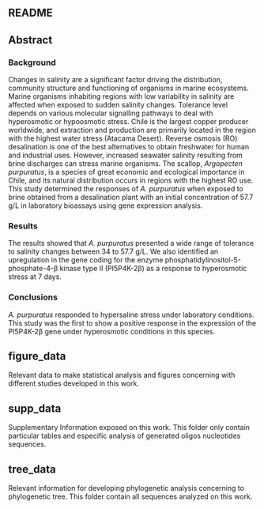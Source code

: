 ## README

## Abstract

### Background

Changes in salinity are a significant factor driving the distribution, community structure and functioning of organisms in marine ecosystems. Marine organisms inhabiting regions with low variability in salinity are affected when exposed to sudden salinity changes. Tolerance level depends on various molecular signalling pathways to deal with hyperosmotic or hypoosmotic stress. Chile is the largest copper producer worldwide, and extraction and production are primarily located in the region with the highest water stress (Atacama Desert). Reverse osmosis (RO) desalination is one of the best alternatives to obtain freshwater for human and industrial uses. However, increased seawater salinity resulting from brine discharges can stress marine organisms. The scallop, *Argopecten purpuratus*, is a species of great economic and ecological importance in Chile, and its natural distribution occurs in regions with the highest RO use. This study determined the responses of *A. purpuratus* when exposed to brine obtained from a desalination plant with an initial concentration of 57.7 g/L in laboratory bioassays using gene expression analysis.

### Results

The results showed that *A. purpuratus* presented a wide range of tolerance to salinity changes between 34 to 57.7 g/L. We also identified an upregulation in the gene coding for the enzyme phosphatidylinositol-5-phosphate-4-β kinase type II (PI5P4K-2β) as a response to hyperosmotic stress at 7 days.

### Conclusions

*A. purpuratus* responded to hypersaline stress under laboratory conditions. This study was the first to show a positive response in the expression of the PI5P4K-2β gene under hyperosmotic conditions in this species.

## figure_data

Relevant data to make statistical analysis and figures concerning with different studies developed in this work.

## supp_data

Supplementary Information exposed on this work. This folder only contain particular tables and especific analysis of generated oligos nucleotides sequences.

## tree_data

Relevant information for developing phylogenetic analysis concerning to phylogenetic tree. This folder contain all sequences analyzed on this work.

